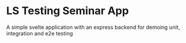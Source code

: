 # LS Testing Seminar App

A simple svelte application with an express backend for demoing unit, integration and e2e testing
